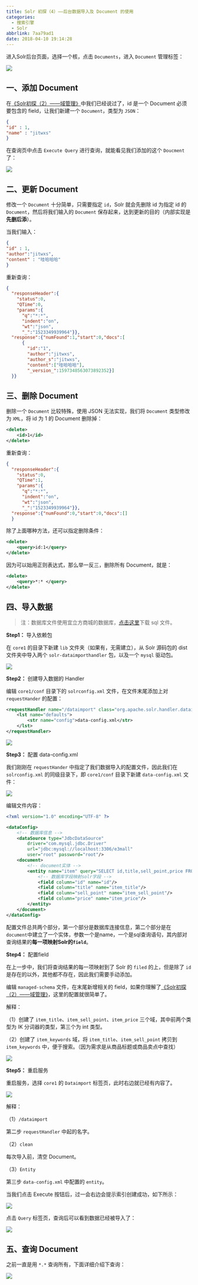 ```yaml
---
title: Solr 初探（4）——后台数据导入及 Document 的使用
categories:
  - 搜索引擎
  - Solr
abbrlink: 7aa79ad1
date: 2018-04-10 19:14:28
---
```


进入Solr后台页面，选择一个核，点击 `Documents`，进入 `Document` 管理标签：

![](https://cdn.jsdelivr.net/gh/jitwxs/cdn/blog/posts/201804/20180410164320462.png)

## 一、添加 Document

在[《Solr初探（2）——域管理》](/ea6efdc6.html)中我们已经说过了，id 是一个 Document 必须要包含的 field，让我们新建一个 `Document`，类型为 `JSON`：

```json
{
"id" : 1,
"name" : "jitwxs"
}
```

在查询页中点击 `Execute Query` 进行查询，就能看见我们添加的这个 `Doucment` 了：

![](https://cdn.jsdelivr.net/gh/jitwxs/cdn/blog/posts/201804/20180410164729758.png)

## 二、更新 Document

修改一个 `Document` 十分简单，只需要指定 `id`，Solr 就会先删除 id 为指定 id 的 `Document`，然后将我们输入的 `Document` 保存起来，达到更新的目的（内部实现是**先删后添**）。

当我们输入：

```json
{
"id" : 1,
"author":"jitwxs",
"content" : "哇哈哈哈"
}
```

重新查询：

```json
{
  "responseHeader":{
    "status":0,
    "QTime":0,
    "params":{
      "q":"*:*",
      "indent":"on",
      "wt":"json",
      "_":"1523349939964"}},
  "response":{"numFound":1,"start":0,"docs":[
      {
        "id":"1",
        "author":"jitwxs",
        "author_s":"jitwxs",
        "content":["哇哈哈哈"],
        "_version_":1597348563073892352}]
  }}
```

## 三、删除 Document

删除一个 `Document` 比较特殊，使用 JSON 无法实现，我们将 `Document` 类型修改为 `XML`，将 id 为 1 的 Document 删除掉：

```xml
<delete>
    <id>1</id>
</delete>
```

重新查询：

```json
{
  "responseHeader":{
    "status":0,
    "QTime":1,
    "params":{
      "q":"*:*",
      "indent":"on",
      "wt":"json",
      "_":"1523349939964"}},
  "response":{"numFound":0,"start":0,"docs":[]
  }
```

除了上面哪种方法，还可以指定删除条件：

```xml
<delete>
	<query>id:1</query>
</delete>
```

因为可以始用正则表达式，那么举一反三，删除所有 Document，就是：

```xml
<delete>
	<query>*:* </query>
</delete>
```

## 四、导入数据

>注：数据库文件使用宜立方商城的数据库，[点击这里](https://github.com/jitwxs/e3mall/blob/master/sql/e3mall.sql)下载 sql 文件。

**Step1：** 导入依赖包

在 `core1` 的目录下新建 `lib` 文件夹（如果有，无需建立），从 Solr 源码包的 dist 文件夹中导入两个 `solr-dataimporthandler` 包，以及一个 `mysql` 驱动包。

![](https://cdn.jsdelivr.net/gh/jitwxs/cdn/blog/posts/201804/20180410175217215.png)

**Step2：** 创建导入数据的 Handler

编辑 `core1/conf` 目录下的 `solrconfig.xml` 文件，在文件末尾添加上对 `requestHander` 的配置：

```xml
<requestHandler name="/dataimport" class="org.apache.solr.handler.dataimport.DataImportHandler">
	<lst name="defaults">
		<str name="config">data-config.xml</str>
	</lst>
</requestHandler>
```

![](https://cdn.jsdelivr.net/gh/jitwxs/cdn/blog/posts/201804/20180410182810703.png)

**Step3：** 配置 data-config.xml

我们刚刚在 `requestHander` 中指定了我们数据导入的配置文件，因此我们在 `solrconfig.xml` 的同级目录下，即 `core1/conf` 目录下新建 `data-config.xml` 文件：

![](https://cdn.jsdelivr.net/gh/jitwxs/cdn/blog/posts/201804/20180410183100909.png)

编辑文件内容：

```xml
<?xml version="1.0" encoding="UTF-8" ?>

<dataConfig>
	<!-- 数据库信息 -->
	<dataSource type="JdbcDataSource" 
		driver="com.mysql.jdbc.Driver" 
		url="jdbc:mysql://localhost:3306/e3mall" 
		user="root" password="root"/>
	<document>
		<!-- document实体 -->
		<entity name="item" query="SELECT id,title,sell_point,price FROM tb_item">
			<!-- 数据库字段映射solr字段 -->
			<field column="id" name="id"/>
			<field column="title" name="item_title"/>
			<field column="sell_point" name="item_sell_point"/>
			<field column="price" name="item_price"/>
		</entity>
	</document>
</dataConfig>
```

配置文件总共两个部分，第一个部分是数据库连接信息，第二个部分是在`document`中建立了一个实体，参数一个是name，一个是sql查询语句，其内部对查询结果的**每一项映射Solr的`field`**。

**Step4：** 配置field

在上一步中，我们将查询结果的每一项映射到了 Solr 的 `filed` 的上，但是除了 `id` 是存在的以外，其他都不存在，因此我们需要手动添加。

编辑 `managed-schema` 文件，在末尾新增相关的 field，如果你理解了[《Solr初探（2）——域管理》](/ea6efdc6,html)，这里的配置就很简单了。

解释：

（1）创建了 `item_title`、`item_sell_point`、`item_price` 三个域，其中前两个类型为 IK 分词器的类型，第三个为 int 类型。

（2）创建了 `item_keywords` 域，将 `item_title`、`item_sell_point` 拷贝到 `item_keywords` 中，便于搜索。（因为需求是从商品标题或商品卖点中查找）

![](https://cdn.jsdelivr.net/gh/jitwxs/cdn/blog/posts/201804/20180410183707457.png)

**Step5：** 重启服务

重启服务，选择 `core1` 的 `Dataimport` 标签页，此时右边就已经有内容了。

![](https://cdn.jsdelivr.net/gh/jitwxs/cdn/blog/posts/201804/20180410184041506.png)

解释：

（1）`/dataimport`

第二步 `requestHandler` 中起的名字。

（2）`clean`

每次导入前，清空 Document。

（3）`Entity`

第三步 `data-config.xml` 中配置的 `entity`。

当我们点击 Execute 按钮后，过一会右边会提示索引创建成功，如下所示：

![](https://cdn.jsdelivr.net/gh/jitwxs/cdn/blog/posts/201804/20180410184054353.png)

点击 `Query` 标签页，查询后可以看到数据已经被导入了：

![](https://cdn.jsdelivr.net/gh/jitwxs/cdn/blog/posts/201804/20180410184106342.png)

## 五、查询 Document

之前一直是用 `*.*` 查询所有，下面详细介绍下查询：

![](https://cdn.jsdelivr.net/gh/jitwxs/cdn/blog/posts/201804/20180410191304255.png)
